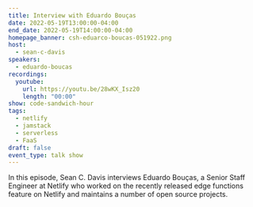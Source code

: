 ```yaml
---
title: Interview with Eduardo Bouças
date: 2022-05-19T13:00:00-04:00
end_date: 2022-05-19T14:00:00-04:00
homepage_banner: csh-eduarco-boucas-051922.png
host:
  - sean-c-davis
speakers:
  - eduardo-boucas
recordings:
  youtube:
    url: https://youtu.be/28wKX_Isz20
    length: "00:00"
show: code-sandwich-hour
tags:
  - netlify
  - jamstack
  - serverless
  - FaaS
draft: false
event_type: talk show
---
```


In this episode, Sean C. Davis interviews Eduardo Bouças, a Senior Staff Engineer at Netlify who worked on the recently released edge functions feature on Netlify and maintains a number of open source projects.
